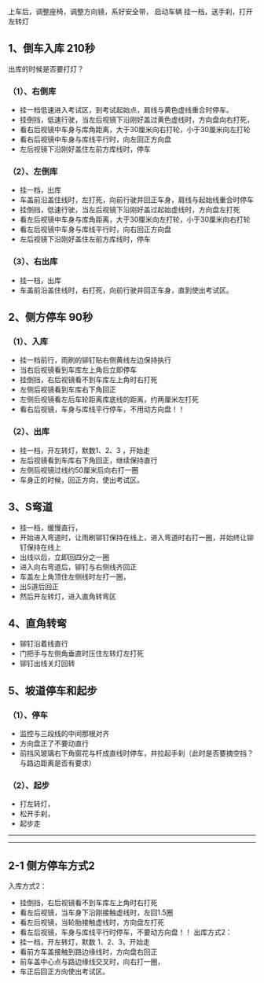 上车后，调整座椅，调整方向镜，系好安全带，
启动车辆
挂一档，送手刹，打开左转灯



## 1、倒车入库 210秒

出库的时候是否要打灯？

### （1）、右倒库

* 挂一档低速进入考试区，到考试起始点，肩线与黄色虚线重合时停车。
* 挂倒挡，低速行驶，当左后视镜下沿刚好盖过黄色虚线时，方向盘向右打死，
* 看右后视镜中车身与库角距离，大于30厘米向右打轮，小于30厘米向左打轮
* 看右后视镜中车身与库线平行时，向左回正方向盘
* 左后视镜下沿刚好盖住左前方库线时，停车

### （2）、左倒库
* 挂一档，出库
* 车盖前沿盖住线时，左打死，向前行驶并回正车身，肩线与起始线重合时停车
* 挂倒挡，低速行驶，当左后视镜下沿刚好盖过起始虚线时，方向盘左打死
* 看左后视镜中车身与库角距离，大于30厘米向左打轮，小于30厘米向右打轮
* 看左后视镜中车身与库线平行时，向右回正方向盘
* 左后视镜下沿刚好盖住左前方库线时，停车

### （3）、右出库
* 挂一档，出库
* 车盖前沿盖住线时，右打死，向前行驶并回正车身，直到使出考试区。

## 2、侧方停车 90秒

### （1）、入库
* 挂一档前行，雨刷的铆钉贴右侧黄线左边保持执行
* 当右后视镜看到车库左上角后立即停车
* 挂倒挡，右后视镜看不到车库左上角时右打死
* 左侧后视镜看到车库右下角回正
* 左侧后视镜看左后车轮距离库底线的距离，约两厘米左打死
* 看右后视镜，车身与库线平行停车，不用动方向盘！！


### （2）、出库
* 挂一档，开左转灯，默数1、2、3 ，开始走
* 左后视镜看到车库右下角回正，继续保持直行
* 左侧后视镜过线约50厘米后向右打一圈
* 车身正的时候，回正方向，使出考试区。





## 3、S弯道
* 挂一档，缓慢直行，
* 开始进入弯道时，让雨刷铆钉保持在线上，进入弯道时右打一圈，并始终让铆钉保持在线上
* 出线以后，立即回四分之一圈
* 进入向右弯道后，铆钉与右侧线齐回正
* 车盖左上角顶住左侧线时左打一圈，
* 出S道后回正
* 然后开左转灯，进入直角转弯区





## 4、直角转弯
* 铆钉沿着线直行
* 门把手与左侧角垂直时压住左转灯左打死
* 铆钉出线关灯回转

## 5、坡道停车和起步

### （1）、停车
* 监控与三段线的中间那根对齐
* 方向盘正了不要动直行
* 前挡风玻璃右下角窗花与杆成直线时停车，并拉起手刹（此时是否要摘空挡？与路边距离是否有要求）

### （2）、起步
* 打左转灯，
* 松开手刹，
* 起步走

---
---

## 2-1 侧方停车方式2
入库方式2：
* 挂倒挡，右后视镜看不到车库左上角时右打死
* 看左后视镜，当车身下沿刚接触虚线时，左回1.5圈
* 看左后视镜，当轮胎接触虚线时，方向盘左打死
* 看左后视镜，车身与库线平行时停车，不要动方向盘！！
出库方式2：
* 挂一档，开左转灯，默数 1、2、3，开始走
* 看前方车盖接触到路边缘线时，方向盘右回正
* 前车盖中心点与路边缘线交叉时，向右打一圈，
* 车正后回正方向使出考试区。
 